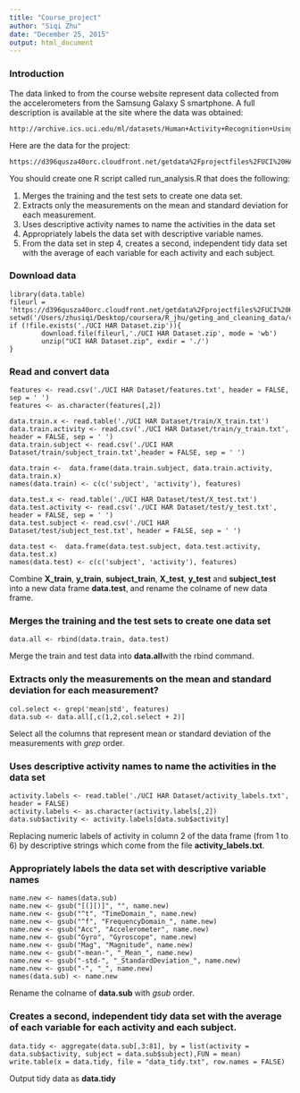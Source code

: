 ```yaml
---
title: "Course_project"
author: "Siqi Zhu"
date: "December 25, 2015"
output: html_document
---
```


### Introduction
The data linked to from the course website represent data collected from the accelerometers from the Samsung Galaxy S smartphone. A full description is available at the site where the data was obtained: 
```
http://archive.ics.uci.edu/ml/datasets/Human+Activity+Recognition+Using+Smartphones 
```
Here are the data for the project: 
```
https://d396qusza40orc.cloudfront.net/getdata%2Fprojectfiles%2FUCI%20HAR%20Dataset.zip 
```
You should create one R script called run_analysis.R that does the following:

1. Merges the training and the test sets to create one data set.
2. Extracts only the measurements on the mean and standard deviation for each measurement. 
3. Uses descriptive activity names to name the activities in the data set
4. Appropriately labels the data set with descriptive variable names. 
5. From the data set in step 4, creates a second, independent tidy data set with the average of each variable for each activity and each subject.

### Download data
```{r, cache=TRUE}
library(data.table)
fileurl = 'https://d396qusza40orc.cloudfront.net/getdata%2Fprojectfiles%2FUCI%20HAR%20Dataset.zip'
setwd('/Users/zhusiqi/Desktop/coursera/R_jhu/geting_and_cleaning_data/course_project')
if (!file.exists('./UCI HAR Dataset.zip')){
        download.file(fileurl,'./UCI HAR Dataset.zip', mode = 'wb')
        unzip("UCI HAR Dataset.zip", exdir = './')
}
```

### Read and convert data
```{r,cache=TRUE}
features <- read.csv('./UCI HAR Dataset/features.txt', header = FALSE, sep = ' ')
features <- as.character(features[,2])

data.train.x <- read.table('./UCI HAR Dataset/train/X_train.txt')
data.train.activity <- read.csv('./UCI HAR Dataset/train/y_train.txt', header = FALSE, sep = ' ')
data.train.subject <- read.csv('./UCI HAR Dataset/train/subject_train.txt',header = FALSE, sep = ' ')

data.train <-  data.frame(data.train.subject, data.train.activity, data.train.x)
names(data.train) <- c(c('subject', 'activity'), features)

data.test.x <- read.table('./UCI HAR Dataset/test/X_test.txt')
data.test.activity <- read.csv('./UCI HAR Dataset/test/y_test.txt', header = FALSE, sep = ' ')
data.test.subject <- read.csv('./UCI HAR Dataset/test/subject_test.txt', header = FALSE, sep = ' ')

data.test <-  data.frame(data.test.subject, data.test.activity, data.test.x)
names(data.test) <- c(c('subject', 'activity'), features)
```
Combine **X_train**, **y_train**, **subject_train**, **X_test**, **y_test** and **subject_test** into a new data frame **data.test**, and rename the colname of new data frame.

### Merges the training and the test sets to create one data set
```{r}
data.all <- rbind(data.train, data.test)
```
Merge the train and test data into **data.all**with the rbind command. 

### Extracts only the measurements on the mean and standard deviation for each measurement? 
```{r}
col.select <- grep('mean|std', features)
data.sub <- data.all[,c(1,2,col.select + 2)]
```
Select all the columns that represent mean or standard deviation of the measurements with *grep* order.


### Uses descriptive activity names to name the activities in the data set
```{r}
activity.labels <- read.table('./UCI HAR Dataset/activity_labels.txt', header = FALSE)
activity.labels <- as.character(activity.labels[,2])
data.sub$activity <- activity.labels[data.sub$activity]
```
Replacing numeric labels of activity in column 2 of the data frame (from 1 to 6) by descriptive strings which come from the file **activity_labels.txt**. 

### Appropriately labels the data set with descriptive variable names
```{r}
name.new <- names(data.sub)
name.new <- gsub("[(][)]", "", name.new)
name.new <- gsub("^t", "TimeDomain_", name.new)
name.new <- gsub("^f", "FrequencyDomain_", name.new)
name.new <- gsub("Acc", "Accelerometer", name.new)
name.new <- gsub("Gyro", "Gyroscope", name.new)
name.new <- gsub("Mag", "Magnitude", name.new)
name.new <- gsub("-mean-", "_Mean_", name.new)
name.new <- gsub("-std-", "_StandardDeviation_", name.new)
name.new <- gsub("-", "_", name.new)
names(data.sub) <- name.new
```
Rename the colname of **data.sub** with *gsub* order.

### Creates a second, independent tidy data set with the average of each variable for each activity and each subject.
```{r}
data.tidy <- aggregate(data.sub[,3:81], by = list(activity = data.sub$activity, subject = data.sub$subject),FUN = mean)
write.table(x = data.tidy, file = "data_tidy.txt", row.names = FALSE)
```
Output tidy data as **data.tidy**
